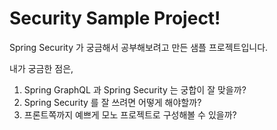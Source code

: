 # Security Sample Project!

Spring Security 가 궁금해서 공부해보려고 만든 샘플 프로젝트입니다.

내가 궁금한 점은,
1. Spring GraphQL 과 Spring Security 는 궁합이 잘 맞을까?
2. Spring Security 를 잘 쓰려면 어떻게 해야할까?
3. 프론트쪽까지 예쁘게 모노 프로젝트로 구성해볼 수 있을까?
